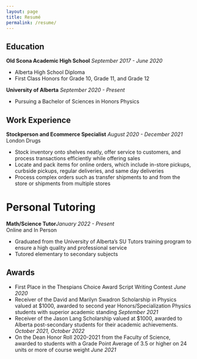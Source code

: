 ```yaml
---
layout: page
title: Resumé
permalink: /resume/
---
```


## Education

**Old Scona Academic High School** 
_September 2017 - June 2020_

* Alberta High School Diploma
* First Class Honors for Grade 10, Grade 11, and Grade 12

**University of Alberta**
_September 2020 - Present_

* Pursuing a Bachelor of Sciences in Honors Physics

## Work Experience

**Stockperson and Ecommerce Specialist** _August 2020 - December 2021_ <br/>
London Drugs<br/>
* Stock inventory onto shelves neatly, offer service to customers, and process transactions efficiently while offering sales
* Locate and pack items for online orders, which include in-store pickups, curbside pickups, regular deliveries, and same day deliveries
* Process complex orders such as transfer shipments to and from the store or shipments from multiple stores

# Personal Tutoring
**Math/Science Tutor**_January 2022 - Present_<br/>
Online and In Person<br/>
* Graduated from the University of Alberta’s SU Tutors training program to ensure a high quality and professional service
*  Tutored elementary to secondary subjects


## Awards

* First Place in the Thespians Choice Award Script Writing Contest _June 2020_
* Receiver of the David and Marilyn Swadron Scholarship in Physics valued at $1000, awarded to second year Honors/Specialization Physics students with superior academic standing  _September 2021_
* Receiver of the Jason Lang Scholarship valued at $1000, awarded to Alberta post-secondary students for their academic achievements. _October 2021, October 2022_
* On the Dean Honor Roll 2020-2021 from the Faculty of Science, awarded to students with a Grade Point Average of 3.5 or higher on 24 units or more of course weight _June 2021_